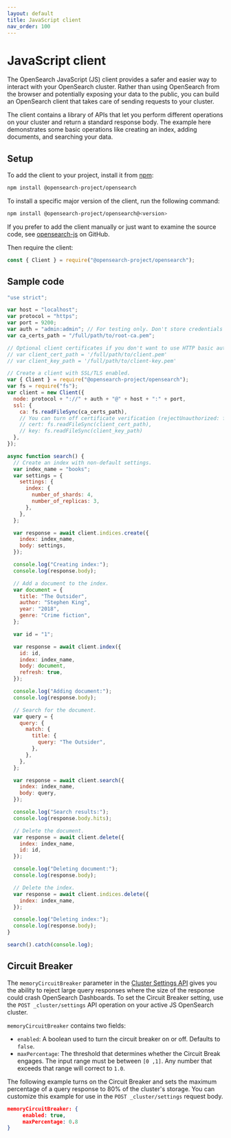 ```yaml
---
layout: default
title: JavaScript client
nav_order: 100
---
```


# JavaScript client

The OpenSearch JavaScript (JS) client provides a safer and easier way to interact with your OpenSearch cluster. Rather than using OpenSearch from the browser and potentially exposing your data to the public, you can build an OpenSearch client that takes care of sending requests to your cluster.

The client contains a library of APIs that let you perform different operations on your cluster and return a standard response body. The example here demonstrates some basic operations like creating an index, adding documents, and searching your data.

## Setup

To add the client to your project, install it from [npm](https://www.npmjs.com):

```bash
npm install @opensearch-project/opensearch
```

To install a specific major version of the client, run the following command:

```bash
npm install @opensearch-project/opensearch@<version>
```

If you prefer to add the client manually or just want to examine the source code, see [opensearch-js](https://github.com/opensearch-project/opensearch-js) on GitHub.

Then require the client:

```javascript
const { Client } = require("@opensearch-project/opensearch");
```

## Sample code

```javascript
"use strict";

var host = "localhost";
var protocol = "https";
var port = 9200;
var auth = "admin:admin"; // For testing only. Don't store credentials in code.
var ca_certs_path = "/full/path/to/root-ca.pem";

// Optional client certificates if you don't want to use HTTP basic authentication.
// var client_cert_path = '/full/path/to/client.pem'
// var client_key_path = '/full/path/to/client-key.pem'

// Create a client with SSL/TLS enabled.
var { Client } = require("@opensearch-project/opensearch");
var fs = require("fs");
var client = new Client({
  node: protocol + "://" + auth + "@" + host + ":" + port,
  ssl: {
    ca: fs.readFileSync(ca_certs_path),
    // You can turn off certificate verification (rejectUnauthorized: false) if you're using self-signed certificates with a hostname mismatch.
    // cert: fs.readFileSync(client_cert_path),
    // key: fs.readFileSync(client_key_path)
  },
});

async function search() {
  // Create an index with non-default settings.
  var index_name = "books";
  var settings = {
    settings: {
      index: {
        number_of_shards: 4,
        number_of_replicas: 3,
      },
    },
  };

  var response = await client.indices.create({
    index: index_name,
    body: settings,
  });

  console.log("Creating index:");
  console.log(response.body);

  // Add a document to the index.
  var document = {
    title: "The Outsider",
    author: "Stephen King",
    year: "2018",
    genre: "Crime fiction",
  };

  var id = "1";

  var response = await client.index({
    id: id,
    index: index_name,
    body: document,
    refresh: true,
  });

  console.log("Adding document:");
  console.log(response.body);

  // Search for the document.
  var query = {
    query: {
      match: {
        title: {
          query: "The Outsider",
        },
      },
    },
  };

  var response = await client.search({
    index: index_name,
    body: query,
  });

  console.log("Search results:");
  console.log(response.body.hits);

  // Delete the document.
  var response = await client.delete({
    index: index_name,
    id: id,
  });

  console.log("Deleting document:");
  console.log(response.body);

  // Delete the index.
  var response = await client.indices.delete({
    index: index_name,
  });

  console.log("Deleting index:");
  console.log(response.body);
}

search().catch(console.log);
```

## Circuit Breaker

The `memoryCircuitBreaker` parameter in the [Cluster Settings API]({{site.url}}{{site.baseurl}}/opensearch/rest-api/cluster-settings/) gives you the ability to reject large query responses where the size of the response could crash OpenSearch Dashboards. To set the Circuit Breaker setting, use the `POST _cluster/settings` API operation on your active JS OpenSearch cluster.

`memoryCircuitBreaker` contains two fields:

- `enabled`: A boolean used to turn the circuit breaker on or off. Defaults to `false`.
- `maxPercentage`: The threshold that determines whether the Circuit Break engages. The input range must be between `[0 ,1]`. Any number that exceeds that range will correct to `1.0`.

The following example turns on the Circuit Breaker and sets the maximum percentage of a query response to 80% of the cluster's storage. You can customize this example for use in the `POST _cluster/settings` request body.

```json
memoryCircuitBreaker: {
     enabled: true,
     maxPercentage: 0.8
}
```